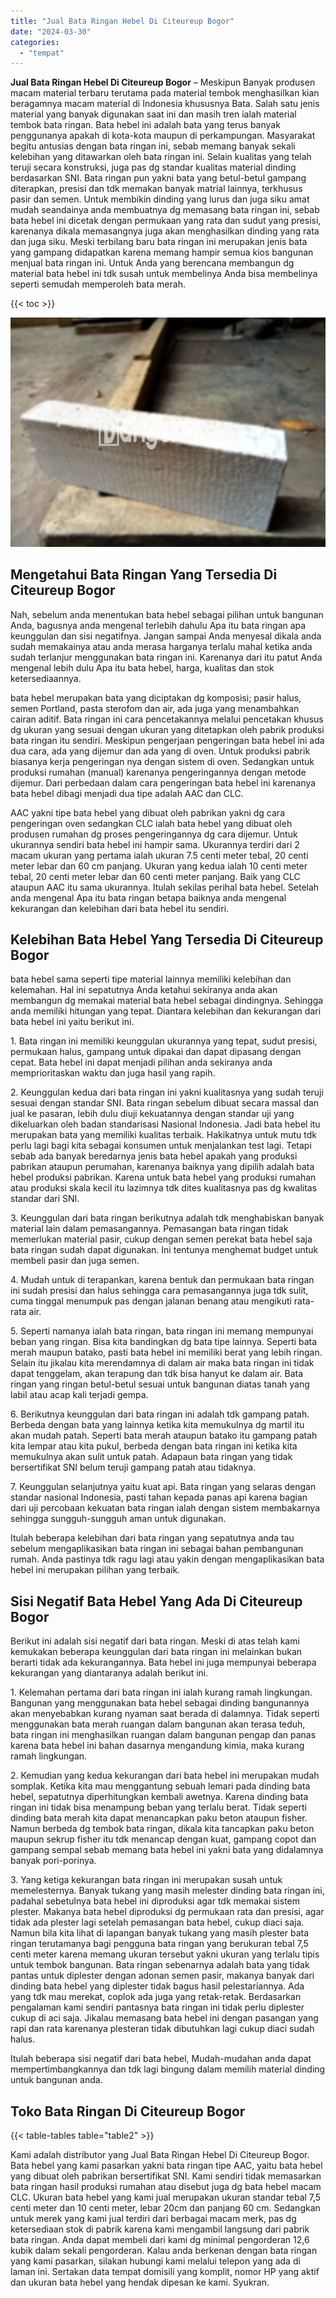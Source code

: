 ```yaml
---
title: "Jual Bata Ringan Hebel Di Citeureup Bogor"
date: "2024-03-30"
categories: 
  - "tempat"
---
```


**Jual Bata Ringan Hebel Di Citeureup Bogor** – Meskipun Banyak produsen macam material terbaru terutama pada material tembok menghasilkan kian beragamnya macam material di Indonesia khususnya Bata. Salah satu jenis material yang banyak digunakan saat ini dan masih tren ialah material tembok bata ringan. Bata hebel ini adalah bata yang terus banyak penggunanya apakah di kota-kota maupun di perkampungan. Masyarakat begitu antusias dengan bata ringan ini, sebab memang banyak sekali kelebihan yang ditawarkan oleh bata ringan ini. Selain kualitas yang telah teruji secara konstruksi, juga pas dg standar kualitas material dinding berdasarkan SNI. Bata ringan pun yakni bata yang betul-betul gampang diterapkan, presisi dan tdk memakan banyak matrial lainnya, terkhusus pasir dan semen. Untuk membikin dinding yang lurus dan juga siku amat mudah seandainya anda membuatnya dg memasang bata ringan ini, sebab bata hebel ini dicetak dengan permukaan yang rata dan sudut yang presisi, karenanya dikala memasangnya juga akan menghasilkan dinding yang rata dan juga siku. Meski terbilang baru bata ringan ini merupakan jenis bata yang gampang didapatkan karena memang hampir semua kios bangunan menjual bata ringan ini. Untuk Anda yang berencana membangun dg material bata hebel ini tdk susah untuk membelinya Anda bisa membelinya seperti semudah memperoleh bata merah.

{{< toc >}}

![Jual Bata Ringan Hebel Di Citeureup Bogor](/images/jual-hebel-murah-04.png)

## Mengetahui Bata Ringan Yang Tersedia Di Citeureup Bogor

Nah, sebelum anda menentukan bata hebel sebagai pilihan untuk bangunan Anda, bagusnya anda mengenal terlebih dahulu Apa itu bata ringan apa keunggulan dan sisi negatifnya. Jangan sampai Anda menyesal dikala anda sudah memakainya atau anda merasa harganya terlalu mahal ketika anda sudah terlanjur menggunakan bata ringan ini. Karenanya dari itu patut Anda mengenal lebih dulu Apa itu bata hebel, harga, kualitas dan stok ketersediaannya.

bata hebel merupakan bata yang diciptakan dg komposisi; pasir halus, semen Portland, pasta sterofom dan air, ada juga yang menambahkan cairan aditif. Bata ringan ini cara pencetakannya melalui pencetakan khusus dg ukuran yang sesuai dengan ukuran yang ditetapkan oleh pabrik produksi bata ringan itu sendiri. Meskipun pengerjaan pengeringan bata hebel ini ada dua cara, ada yang dijemur dan ada yang di oven. Untuk produksi pabrik biasanya kerja pengeringan nya dengan sistem di oven. Sedangkan untuk produksi rumahan (manual) karenanya pengeringannya dengan metode dijemur. Dari perbedaan dalam cara pengeringan bata hebel ini karenanya bata hebel dibagi menjadi dua tipe adalah AAC dan CLC.

AAC yakni tipe bata hebel yang dibuat oleh pabrikan yakni dg cara pengeringan oven sedangkan CLC ialah bata hebel yang dibuat oleh produsen rumahan dg proses pengeringannya dg cara dijemur. Untuk ukurannya sendiri bata hebel ini hampir sama. Ukurannya terdiri dari 2 macam ukuran yang pertama ialah ukuran 7.5 centi meter tebal, 20 centi meter lebar dan 60 cm panjang. Ukuran yang kedua ialah 10 centi meter tebal, 20 centi meter lebar dan 60 centi meter panjang. Baik yang CLC ataupun AAC itu sama ukurannya. Itulah sekilas perihal bata hebel. Setelah anda mengenal Apa itu bata ringan betapa baiknya anda mengenal kekurangan dan kelebihan dari bata hebel itu sendiri.

## Kelebihan Bata Hebel Yang Tersedia Di Citeureup Bogor

bata hebel sama seperti tipe material lainnya memiliki kelebihan dan kelemahan. Hal ini sepatutnya Anda ketahui sekiranya anda akan membangun dg memakai material bata hebel sebagai dindingnya. Sehingga anda memiliki hitungan yang tepat. Diantara kelebihan dan kekurangan dari bata hebel ini yaitu berikut ini.

1\. Bata ringan ini memiliki keunggulan ukurannya yang tepat, sudut presisi, permukaan halus, gampang untuk dipakai dan dapat dipasang dengan cepat. Bata hebel ini dapat menjadi pilihan anda sekiranya anda memprioritaskan waktu dan juga hasil yang rapih.

2\. Keunggulan kedua dari bata ringan ini yakni kualitasnya yang sudah teruji sesuai dengan standar SNI. Bata ringan sebelum dibuat secara massal dan jual ke pasaran, lebih dulu diuji kekuatannya dengan standar uji yang dikeluarkan oleh badan standarisasi Nasional Indonesia. Jadi bata hebel itu merupakan bata yang memiliki kualitas terbaik. Hakikatnya untuk mutu tdk perlu lagi bagi kita sebagai konsumen untuk menjalankan test lagi. Tetapi sebab ada banyak beredarnya jenis bata hebel apakah yang produksi pabrikan ataupun perumahan, karenanya baiknya yang dipilih adalah bata hebel produksi pabrikan. Karena untuk bata hebel yang produksi rumahan atau produksi skala kecil itu lazimnya tdk dites kualitasnya pas dg kwalitas standar dari SNI.

3\. Keunggulan dari bata ringan berikutnya adalah tdk menghabiskan banyak material lain dalam pemasangannya. Pemasangan bata ringan tidak memerlukan material pasir, cukup dengan semen perekat bata hebel saja bata ringan sudah dapat digunakan. Ini tentunya menghemat budget untuk membeli pasir dan juga semen.

4\. Mudah untuk di terapankan, karena bentuk dan permukaan bata ringan ini sudah presisi dan halus sehingga cara pemasangannya juga tdk sulit, cuma tinggal menumpuk pas dengan jalanan benang atau mengikuti rata-rata air.

5\. Seperti namanya ialah bata ringan, bata ringan ini memang mempunyai beban yang ringan. Bisa kita bandingkan dg bata tipe lainnya. Seperti bata merah maupun batako, pasti bata hebel ini memiliki berat yang lebih ringan. Selain itu jikalau kita merendamnya di dalam air maka bata ringan ini tidak dapat tenggelam, akan terapung dan tdk bisa hanyut ke dalam air. Bata ringan yang ringan betul-betul sesuai untuk bangunan diatas tanah yang labil atau acap kali terjadi gempa.

6\. Berikutnya keunggulan dari bata ringan ini adalah tdk gampang patah. Berbeda dengan bata yang lainnya ketika kita memukulnya dg martil itu akan mudah patah. Seperti bata merah ataupun batako itu gampang patah kita lempar atau kita pukul, berbeda dengan bata ringan ini ketika kita memukulnya akan sulit untuk patah. Adapaun bata ringan yang tidak bersertifikat SNI belum teruji gampang patah atau tidaknya.

7\. Keunggulan selanjutnya yaitu kuat api. Bata ringan yang selaras dengan standar nasional Indonesia, pasti tahan kepada panas api karena bagian dari uji percobaan kekuatan bata ringan ialah dengan sistem membakarnya sehingga sungguh-sungguh aman untuk digunakan.

Itulah beberapa kelebihan dari bata ringan yang sepatutnya anda tau sebelum mengaplikasikan bata ringan ini sebagai bahan pembangunan rumah. Anda pastinya tdk ragu lagi atau yakin dengan mengaplikasikan bata hebel ini merupakan pilihan yang terbaik.

## Sisi Negatif Bata Hebel Yang Ada Di Citeureup Bogor

Berikut ini adalah sisi negatif dari bata ringan. Meski di atas telah kami kemukakan beberapa keunggulan dari bata ringan ini melainkan bukan berarti tidak ada kekurangannya. Bata hebel ini juga mempunyai beberapa kekurangan yang diantaranya adalah berikut ini.

1\. Kelemahan pertama dari bata ringan ini ialah kurang ramah lingkungan. Bangunan yang menggunakan bata hebel sebagai dinding bangunannya akan menyebabkan kurang nyaman saat berada di dalamnya. Tidak seperti menggunakan bata merah ruangan dalam bangunan akan terasa teduh, bata ringan ini menghasilkan ruangan dalam bangunan pengap dan panas karena bata hebel ini bahan dasarnya mengandung kimia, maka kurang ramah lingkungan.

2\. Kemudian yang kedua kekurangan dari bata hebel ini merupakan mudah somplak. Ketika kita mau menggantung sebuah lemari pada dinding bata hebel, sepatutnya diperhitungkan kembali awetnya. Karena dinding bata ringan ini tidak bisa menampung beban yang terlalu berat. Tidak seperti dinding bata merah kita dapat menancapkan paku beton ataupun fisher. Namun berbeda dg tembok bata ringan, dikala kita tancapkan paku beton maupun sekrup fisher itu tdk menancap dengan kuat, gampang copot dan gampang sempal sebab memang bata hebel ini yakni bata yang didalamnya banyak pori-porinya.

3\. Yang ketiga kekurangan bata ringan ini merupakan susah untuk memelesternya. Banyak tukang yang masih melester dinding bata ringan ini, padahal sebetulnya bata hebel ini diproduksi agar tdk memakai sistem plester. Makanya bata hebel diproduksi dg permukaan rata dan presisi, agar tidak ada plester lagi setelah pemasangan bata hebel, cukup diaci saja. Namun bila kita lihat di lapangan banyak tukang yang masih plester bata ringan terutamanya bagi pengguna bata ringan yang berukuran tebal 7,5 centi meter karena memang ukuran tersebut yakni ukuran yang terlalu tipis untuk tembok bangunan. Bata ringan sebenarnya adalah bata yang tidak pantas untuk diplester dengan adonan semen pasir, makanya banyak dari dinding bata hebel yang diplester tidak bagus hasil pelestariannya. Ada yang tdk mau merekat, coplok ada juga yang retak-retak. Berdasarkan pengalaman kami sendiri pantasnya bata ringan ini tidak perlu diplester cukup di aci saja. Jikalau memasang bata hebel ini dengan pasangan yang rapi dan rata karenanya plesteran tidak dibutuhkan lagi cukup diaci sudah halus.

Itulah beberapa sisi negatif dari bata hebel, Mudah-mudahan anda dapat mempertimbangkannya dan tdk lagi bingung dalam memilih material dinding untuk bangunan anda.

## Toko Bata Ringan Di Citeureup Bogor

{{< table-tables table="table2" >}}

Kami adalah distributor yang Jual Bata Ringan Hebel Di Citeureup Bogor. Bata hebel yang kami pasarkan yakni bata ringan tipe AAC, yaitu bata hebel yang dibuat oleh pabrikan bersertifikat SNI. Kami sendiri tidak memasarkan bata ringan hasil produksi rumahan atau disebut juga dg bata hebel macam CLC. Ukuran bata hebel yang kami jual merupakan ukuran standar tebal 7,5 centi meter dan 10 centi meter, lebar 20cm dan panjang 60 cm. Sedangkan untuk merek yang kami jual terdiri dari berbagai macam merk, pas dg ketersediaan stok di pabrik karena kami mengambil langsung dari pabrik bata ringan. Anda dapat membeli dari kami dg minimal pengorderan 12,6 kubik dalam sekali pengorderan. Kalau anda berkenan dengan bata ringan yang kami pasarkan, silakan hubungi kami melalui telepon yang ada di laman ini. Sertakan data tempat domisili yang komplit, nomor HP yang aktif dan ukuran bata hebel yang hendak dipesan ke kami. Syukran.
